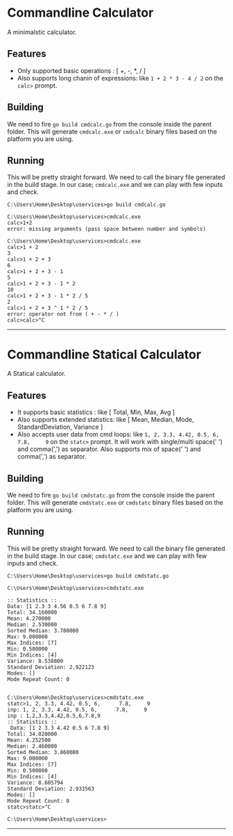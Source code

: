 # Commandline Calculator

A minimalstic calculator.

## Features

- Only supported basic operations : [ +, -, *, / ]
- Also supports long chanin of expressions: like `1 + 2 * 3 - 4 / 2` on the `calc>` prompt.

## Building

 We need to fire `go build cmdcalc.go` from the console inside the parent folder.
 This will generate `cmdcalc.exe` or `cmdcalc` binary files based on the platform you are using.

## Running

This will be pretty straight forward. We need to call the binary file generated in the build stage.
In our case; `cmdcalc.exe` and we can play with few inputs and check.
```
C:\Users\Home\Desktop\uservices>go build cmdcalc.go

C:\Users\Home\Desktop\uservices>cmdcalc.exe
calc>1+2
error: missing arguments (pass space between number and symbols)

C:\Users\Home\Desktop\uservices>cmdcalc.exe
calc>1 + 2
3
calc>1 + 2 + 3
6
calc>1 + 2 + 3 - 1
5
calc>1 + 2 + 3 - 1 * 2
10
calc>1 + 2 + 3 - 1 * 2 / 5
2
calc>1 + 2 + 3 ^ 1 * 2 / 5  
error: operator not from ( + - * / )
calc>calc>^C

```

---
# Commandline Statical Calculator

A Statical calculator.

## Features

- It supports basic statistics : like [ Total, Min, Max, Avg ]
- Also supports extended statistics: like [ Mean, Median, Mode, StandardDeviation, Variance ]
- Also accepts user data from cmd loops: like `1, 2, 3.3, 4.42, 0.5, 6,      7.8,     9` on the `statc>` prompt.
    It will work with single/multi space(' ') and comma(',') as separator.
    Also supports mix of space(' ') and comma(',') as separator.

## Building

 We need to fire `go build cmdstatc.go` from the console inside the parent folder.
 This will generate `cmdstatc.exe` or `cmdstatc` binary files based on the platform you are using.

## Running

This will be pretty straight forward. We need to call the binary file generated in the build stage.
In our case; `cmdstatc.exe` and we can play with few inputs and check.
```
C:\Users\Home\Desktop\uservices>go build cmdstatc.go

C:\Users\Home\Desktop\uservices>cmdstatc.exe

:: Statistics ::
Data: [1 2.3 3 4.56 0.5 6 7.8 9]
Total: 34.160000
Mean: 4.270000
Median: 2.530000
Sorted Median: 3.780000
Max: 9.000000
Max Indices: [7]
Min: 0.500000
Min Indices: [4]
Variance: 8.538800
Standard Deviation: 2.922123
Modes: []
Mode Repeat Count: 0


C:\Users\Home\Desktop\uservices>cmdstatc.exe
statc>1, 2, 3.3, 4.42, 0.5, 6,      7.8,     9 
inp: 1, 2, 3.3, 4.42, 0.5, 6,      7.8,     9 
inp : 1,2,3.3,4.42,0.5,6,7.8,9
:: Statistics ::
 Data: [1 2 3.3 4.42 0.5 6 7.8 9]
Total: 34.020000
Mean: 4.252500
Median: 2.460000
Sorted Median: 3.860000
Max: 9.000000
Max Indices: [7]
Min: 0.500000
Min Indices: [4]
Variance: 8.605794
Standard Deviation: 2.933563
Modes: []
Mode Repeat Count: 0
statc>statc>^C

C:\Users\Home\Desktop\uservices>
```

---
